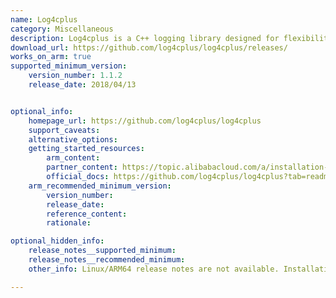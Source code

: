 ```yaml
---
name: Log4cplus
category: Miscellaneous
description: Log4cplus is a C++ logging library designed for flexibility and scalability, providing thread-safe logging capabilities, hierarchical loggers, and various appenders to support robust logging in applications.
download_url: https://github.com/log4cplus/log4cplus/releases/
works_on_arm: true
supported_minimum_version:
    version_number: 1.1.2
    release_date: 2018/04/13


optional_info:
    homepage_url: https://github.com/log4cplus/log4cplus
    support_caveats:
    alternative_options:
    getting_started_resources:
        arm_content: 
        partner_content: https://topic.alibabacloud.com/a/installation-and-use-of-log4cplus-under-linux-__linux_1_16_20277870.html
        official_docs: https://github.com/log4cplus/log4cplus?tab=readme-ov-file#installation-instruction
    arm_recommended_minimum_version:
        version_number:
        release_date:
        reference_content:
        rationale: 

optional_hidden_info:
    release_notes__supported_minimum: 
    release_notes__recommended_minimum:
    other_info: Linux/ARM64 release notes are not available. Installation and testing are done via the tar archive [1.1.2](https://github.com/log4cplus/log4cplus/releases/tag/REL_1_1_2).

---
```

